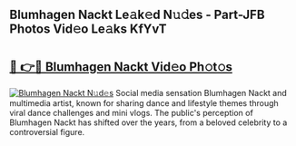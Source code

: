 ## Blumhagen Nackt Le𝚊k𝚎d N𝚞𝚍es - Part-JFB Photos Vid𝚎o Le𝚊ks KfYvT

# <h2><a href="http://fb7ppn.evod.top/?m=Blumhagen+Nackt">🔗 👉🔴 Blumhagen Nackt Vid𝚎o Ph𝚘t𝚘s</a></h2>

[![Blumhagen Nackt N𝚞d𝚎s](https://i.imgur.com/8V9OHl7.gif)](http://fb7ppn.evod.top/?m=Blumhagen+Nackt)
Social media sensation Blumhagen Nackt and multimedia artist, known for sharing dance and lifestyle themes through viral dance challenges and mini vlogs. The public's perception of Blumhagen Nackt has shifted over the years, from a beloved celebrity to a controversial figure. 
